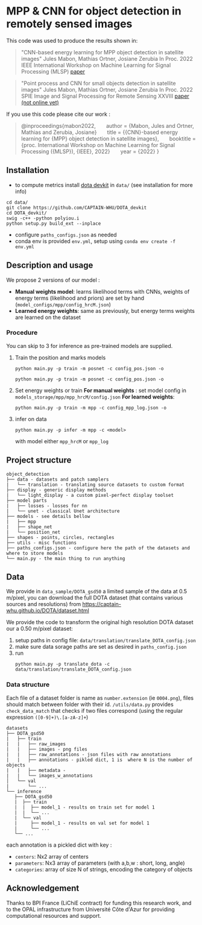 # MPP & CNN for object detection in remotely sensed images

This code was used to produce the results shown in:
> "CNN-based energy learning for MPP object detection in satellite images"
Jules Mabon, Mathias Ortner, Josiane Zerubia
In Proc. 2022 IEEE International Workshop on Machine Learning for Signal Processing (MLSP)
[paper](https://hal.inria.fr/view/index/docid/3715331)

> "Point process and CNN for small objects detection in satellite images"
Jules Mabon, Mathias Ortner, Josiane Zerubia
In Proc. 2022 SPIE Image and Signal Processing for Remote Sensing XXVIII
[paper (not online yet)]()

If you use this code please cite our work :
> @inproceedings{mabon2022,
&nbsp;&nbsp;&nbsp;&nbsp;&nbsp;&nbsp;author = {Mabon, Jules and Ortner, Mathias and Zerubia, Josiane}
&nbsp;&nbsp;&nbsp;&nbsp;&nbsp;&nbsp;title = {{CNN}-based energy learning for {MPP} object detection in satellite images},
&nbsp;&nbsp;&nbsp;&nbsp;&nbsp;&nbsp;booktitle = {proc. International Workshop on Machine Learning for Signal Processing ({MLSP}), {IEEE}, 2022}
&nbsp;&nbsp;&nbsp;&nbsp;&nbsp;&nbsp;year = {2022}
}

## Installation
- to compute metrics install [dota devkit](https://github.com/CAPTAIN-WHU/DOTA_devkit) in `data/` (see installation for more info)
```
cd data/
git clone https://github.com/CAPTAIN-WHU/DOTA_devkit
cd DOTA_devkit/
swig -c++ -python polyiou.i
python setup.py build_ext --inplace
```
- configure `paths_configs.json` as needed
- conda env is provided `env.yml`, setup using `conda env create -f env.yml`

## Description and usage 
We propose 2 versions of our model :
- **Manual weights model**: learns likelihood terms with CNNs, weights of energy terms (likelihood and priors) are set by hand (`model_configs/mpp/config_hrcM.json`)
- **Learned energy weights**: same as previously, but energy terms weights are learned on the dataset


### Procedure
You can skip to 3 for inference as pre-trained models are supplied.

1. Train the position and marks models
    ```
    python main.py -p train -m posnet -c config_pos.json -o
    ```
    ```
    python main.py -p train -m posnet -c config_pos.json -o
    ```
2. Set energy weights or train
    **For manual weights** :
    set model config in `models_storage/mpp/mpp_hrcM/config.json`
    **For learned weights**:
    ```
    python main.py -p train -m mpp -c config_mpp_log.json -o
    ```
3. infer on data
    ```
    python main.py -p infer -m mpp -c <model>
    ```
    with model either `mpp_hrcM` or `mpp_log`


## Project structure

```
object_detection
├── data - datasets and patch samplers
|   └── translation - translating source datasets to custom format
├── display - generic display methods
|   └── light_display - a custom pixel-perfect display toolset
├── model parts
|   ├── losses - losses for nn
|   └── unet - classical Unet architecture
├── models - see details bellow
|   ├── mpp
|   ├── shape_net
|   └── position_net
├── shapes - points, circles, rectangles
├── utils - misc functions
├── paths_configs.json - configure here the path of the datasets and where to store models
└── main.py - the main thing to run anything
```


## Data
We provide in `data_sample/DOTA_gsd50` a limited sample of the data at 0.5 m/pixel, you can download the full DOTA dataset (that contains various sources and resolutions) from https://captain-whu.github.io/DOTA/dataset.html 

We provide the code to transform the original high resolution DOTA dataset our a 0.50 m/pixel dataset:
1. setup paths in config file: `data/translation/translate_DOTA_config.json`
2. make sure data sorage paths are set as desired in `paths_config.json`
3. run 
    ```
    python main.py -p translate_dota -c data/translation/translate_DOTA_config.json
    ```


### Data structure

Each file of a dataset folder is name as `number.extension` (ie `0004.png`), files should match between folder with
their id. `/utils/data.py` provides `check_data_match` that checks if two files correspond (using the regular
expression `([0-9]+)\.[a-zA-z]+`)

```
datasets
├── DOTA_gsd50
|   ├── train
|   |   ├── raw_images
|   |   ├── images - png files
|   |   ├── raw_annotations - json files with raw annotations
|   |   ├── annotations - pikled dict, 1 is  where N is the number of objects
|   |   ├── metadata - 
|   |   └── images_w_annotations
│   └── val
|       └── ...
└── inference
   ├── DOTA_gsd50
   |  ├── train
   |  |  ├── model_1 - results on train set for model 1
   |  |  └── ...
   |  └── val
   |     ├── model_1 - results on val set for model 1
   |     └── ...
   └── ...
```

each annotation is a pickled dict with key :

- `centers`: Nx2 array of centers
- `parameters`: Nx3 array of parameters (with a,b,w : short, long, angle)
- `categories`: array of size N of strings, encoding the category of objects


## Acknowledgement

Thanks to BPI France (LiChiE contract) for funding this research work, and to the OPAL infrastructure from Université Côte d'Azur for providing computational resources and support.

